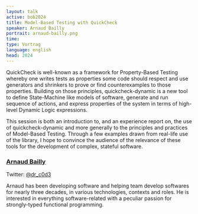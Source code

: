 ```yaml
---
layout: talk
active: bob2024
title: Model-Based Testing with QuickCheck
speaker: Arnaud Bailly
portrait: arnaud-bailly.png
time:
type: Vortrag
language: english
head: 2024
---
```


QuickCheck is well-known as a framework for Property-Based Testing
whereby one writes tests as properties some code should respect and
use generators and shrinkers to prove or find counterexamples to those
properties. Building on those principles, quickcheck-dynamic is a new
tool to define State-Machine like models of software, generate and run
sequence of actions, and express properties of the system in terms of
high-level Dynamic Logic expressions.

This session is both an introduction to, and an experience report on,
the use of quickcheck-dynamic and more generally to the principles and
practices of Model-Based Testing. Through a few examples drawn from
real-life use of the library, I hope to convince the audience of the
relevance of these tools for the development of complex, stateful
software.


### [Arnaud Bailly](http://drcode.io/)

Twitter: [@dr_c0d3](https://twitter.com/dr_c0d3)

Arnaud has been developing software and helping team develop softwares
for nearly three decades, in various technologies, contexts and roles.
He is interested in everything software-related with a peculiar
passion for strongly-typed functional programming.
